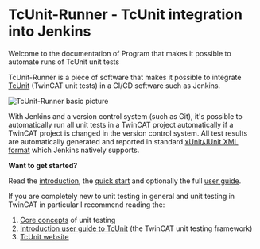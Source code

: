 # TcUnit-Runner - TcUnit integration into Jenkins
Welcome to the documentation of Program that makes it possible to automate runs of TcUnit unit tests

TcUnit-Runner is a piece of software that makes it possible to integrate [TcUnit](https://github.com/tcunit/TcUnit)
(TwinCAT unit tests) in a CI/CD software such as Jenkins.

![TcUnit-Runner basic picture](https://github.com/tcunit/TcUnit-Runner/blob/master/img/TcUnit-Runner_basic.jpg)

With Jenkins and a version control system (such as Git), it's possible to automatically run all unit tests in a TwinCAT
project automatically if a TwinCAT project is changed in the version control system. All test results are automatically
generated and reported in standard [xUnit/JUnit XML format](https://llg.cubic.org/docs/junit/) which Jenkins natively
supports.

**Want to get started?**

Read the [introduction](https://tcunit.org/tcunit-runner-introduction/),
the [quick start](https://tcunit.org/tcunit-runner-quick-start/)
and optionally the full [user guide](https://tcunit.org/tcunit-runner-user-guide/).

If you are completely new to unit testing in general and unit testing in TwinCAT in particular I recommend reading the:

1. [Core concepts](https://tcunit.org/unit-testing-concepts/) of unit testing
2. [Introduction user guide to TcUnit](https://tcunit.org/introduction-user-guide/) (the TwinCAT unit testing framework)
3. [TcUnit website](https://tcunit.org/)